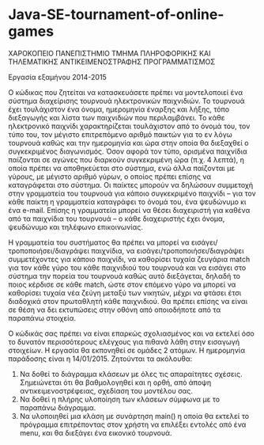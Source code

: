 # Java-SE-tournament-of-online-games
ΧΑΡΟΚΟΠΕΙΟ ΠΑΝΕΠΙΣΤΗΜΙΟ
ΤΜΗΜΑ ΠΛΗΡΟΦΟΡΙΚΗΣ ΚΑΙ ΤΗΛΕΜΑΤΙΚΗΣ
ΑΝΤΙΚΕΙΜΕΝΟΣΤΡΑΦΗΣ ΠΡΟΓΡΑΜΜΑΤΙΣΜΟΣ

Εργασία εξαμήνου 2014-2015

Ο κώδικας που ζητείται να κατασκευάσετε πρέπει να μοντελοποιεί ένα σύστημα διαχείρισης τουρνουά ηλεκτρονικών παιχνιδιών.
Το τουρνουά έχει τουλάχιστον ένα όνομα, ημερομηνία έναρξης και λήξης, τόπο διεξαγωγής και λίστα των παιχνιδιών που περιλαμβάνει.
Το κάθε ηλεκτρονικό παιχνίδι χαρακτηρίζεται τουλάχιστον από το όνομά του, τον τύπο του,
τον μέγιστο επιτρεπόμενο αριθμό παικτών για το εν λόγω τουρνουά καθώς και την ημερομηνία 
και ώρα στην οποία θα διεξαχθεί ο συγκεκριμένος διαγωνισμός. 
Όσον αφορά τον τύπο, ορισμένα παιχνίδια παίζονται σε αγώνες που διαρκούν συγκεκριμένη ώρα (π.χ. 4 λεπτά),
η οποία πρέπει να αποθηκεύεται στο σύστημα, ενώ άλλα παίζονται με γύρους, με μέγιστο αριθμό γύρων,
ο οποίος πρέπει επίσης να καταγράφεται στο σύστημα.
Οι παίκτες μπορούν να δηλώσουν συμμετοχή στην γραμματεία του τουρνουά για κάποιο συγκεκριμένο παιχνίδι
– για τον κάθε παίκτη η γραμματεία καταγράφει το όνομά του, ένα ψευδώνυμο κι ένα e-mail.
Επίσης η γραμματεία μπορεί να θέσει διαχειριστή για καθένα από τα παιχνίδια του τουρνουά – ο κάθε διαχειριστής έχει όνομα,
ψευδώνυμο και τηλέφωνο επικοινωνίας.

Η γραμματεία του συστήματος θα πρέπει να μπορεί να εισάγει/τροποποιήσει/διαγράψει παιχνίδια, 
να εισάγει/τροποποιήσει/διαγράψει συμμετέχοντες για κάποιο παιχνίδι, 
να καθορίσει τυχαία ζευγάρια match για τον κάθε γύρο του κάθε παιχνιδιού του τουρνουά και
να εισάγει στο σύστημα την πορεία του τουρνουά καθώς αυτό διεξάγεται,
δηλαδή το ποιος κέρδισε σε κάθε match, ώστε στον επόμενο γύρο να μπορεί να καθορίσει τυχαία νέα ζεύγη μεταξύ των νικητών,
μέχρι να φτάσει έτσι διαδοχικά στον πρωταθλητή κάθε παιχνιδιού. 
Θα πρέπει επίσης να είναι σε θέση να δει εκτυπώσεις στην οθόνη από οποιοδήποτε από τα παραπάνω στοιχεία.

Ο κώδικάς σας πρέπει να είναι επαρκώς σχολιασμένος και
να εκτελεί όσο το δυνατόν περισσότερους ελέγχους για πιθανά λάθη στην εισαγωγή στοιχείων. Η εργασία θα εκπονηθεί σε ομάδες 2 ατόμων.
Η ημερομηνία παράδοσης είναι η 14/01/2015.
Ζητούνται τα ακόλουθα:
1. Να δοθεί το διάγραμμα κλάσεων με όλες τις απαραίτητες σχέσεις.
Σημειώνεται ότι θα βαθμολογηθεί και η ορθή, από άποψη αντικειμενοστρέφειας, σχεδίαση του μοντέλου σας.
2. Να δοθεί η πλήρης υλοποίηση των κλάσεων σύμφωνα με το παραπάνω διάγραμμα.
3. Να υλοποιηθεί μια κλάση με συνάρτηση main() 
η οποία θα εκτελεί το πρόγραμμα επιτρέποντας στον χρήστη να επιλέξει εντολές από ένα menu, και θα διεξάγει ένα εικονικό τουρνουά.
